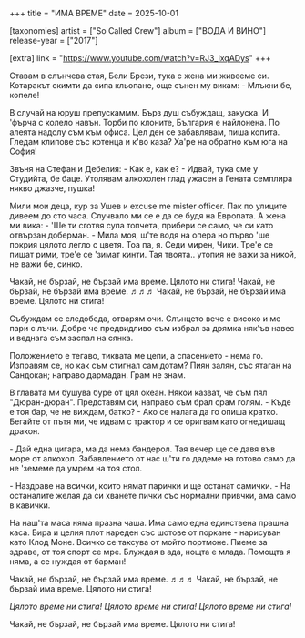 +++
title = "ИМА ВРЕМЕ"
date = 2025-10-01

[taxonomies]
artist = ["So Called Crew"]
album = ["ВОДА И ВИНО"]
release-year = ["2017"]

[extra]
link = "https://www.youtube.com/watch?v=RJ3_lxqADys"
+++

Ставам в слънчева стая, Бели Брези,
тука с жена ми живееме си.
<span class="l1">Котаракът скимти да сипа кльопане,
още сънен му викам:
\- Млъкни бе, копеле!</span>

<span class="l1">В случай на юруш препускаммм.
Бърз душ събуждащ, закуска.</span>
И 'фърча с колело навън.
Торби по клоните, България е найлонена.
По алеята надолу съм към офиса.
Цел ден се забавлявам, пиша копита.
Гледам клипове със котенца и к'во каза?
Ха'ре на обратно към юга на София!

Звъня на Стефан и Дебелия:
\- Как е, как е?
\- Идвай, тука сме у Студийта, бе баце.
<span class="l1">Утолявам алкохолен глад ужасен</span>
а Гената семплира някво джазче, пушка!

Мили мои деца, кур за Ушев и excuse me mister officer.
Пак по улиците дивеем до сто часа.
Случвало ми се е да се будя на Европата.
А жена ми вика:
<span class="l1">\- 'Ше ти сготвя супа топчета,
   прибери се само, че си като отвързан доберман.
\- Мила моя, ш'те водя на опера
   но първо 'ше покрия цялото легло с цветя.</span>
Тоа па, я. Седи мирен, Чики.
Тре'е се пишат рими, тре'е се 'зимат кинти.
Тая твоята.. утопия не важи за никой, не важи бе, синко.

Чакай, не бързай, не бързай има време. Цялото ни стига!
Чакай, не бързай, не бързай има време. &#x266C;&#x266C;&#x266C;
Чакай, не бързай, не бързай има време. Цялото ни стига!

Събуждам се следобеда, отварям очи.
Слънцето вече е високо и ме пари с лъчи.
Добре че предвидливо съм избрал за дрямка
няк'ъв навес и веднага съм заспал на сянка.

Положението е тегаво, тиквата ме цепи, а спасението - нема го.
Изправям се, но как съм стигнал сам дотам?
Пиян залян, със ятаган на Сандокан; направо дармадан.
Грам не знам.

В главата ми бушува буре от цял океан.
Някои казват, че съм пял "Дюран-дюран".
Представям си, направо съм брал срам голям.
\- Къде е тоя бар, че не виждам, батко?
\- Ако се налага да го опиша кратко.
Бегайте от пътя ми, че идвам с трактор
<span class="l1">и се оригвам като огнедишащ дракон.</span>

\- Дай една цигара, ма да нема бандерол.
Тая вечер ще се давя във море от алкохол.
Забавлението от нас ш'ти го дадеме на готово
само да не 'земеме да умрем на тоя стол.

\- Наздраве на всички, които нямат парички
   и ще останат самички.
\- На останалите желая да си хванете пички
   със нормални привчки, ама само в кавички.

На наш'та маса няма празна чаша.
Има само една единствена прашна каса.
<span class="l2">Бира и целия плот нареден със шотове
от поркане - нарисуван като Клод Моне.
Всичко се таксува от мойто портмоне.
Пиеме за здраве, от тоя спорт се мре.
Блуждая в ада, нощта е млада.
Помощта я няма, а се нуждая от барман!</span>

Чакай, не бързай, не бързай има време. &#x266C;&#x266C;&#x266C;
Чакай, не бързай, не бързай има време. Цялото ни стига!

_Цялото време ни стига!_
_Цялото време ни стига!_
_Цялото време ни стига!_

Чакай, не бързай, не бързай има време. Цялото ни стига!
